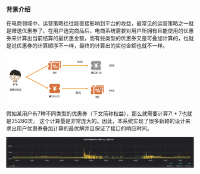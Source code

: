 ### 背景介绍
在电商领域中，运营策略往往能直接影响到平台的收益，最常见的运营策略之一就是赠送优惠券了。在用户选完商品后，电商系统需要对用户所拥有且能使用的优惠券来计算出当前结算的最优惠金额，而有些类型的优惠券又是可叠加计算的，也就是说优惠券的计算顺序不一样，最终的计算出的实付金额也就不一样。

<img src="./MATERIAL/rela.png" width="60%">

假如某用户有7种不同类型的优惠券（下文简称权益），那么就需要计算7! * 7也就是35280次。
这个计算量是非常庞大的。因此，本系统实现了很多新颖的设计来求出用户优惠券叠加计算的最优解并且保证了接口的响应时间。

<img src="./MATERIAL/RT.jpg" width="1000">
